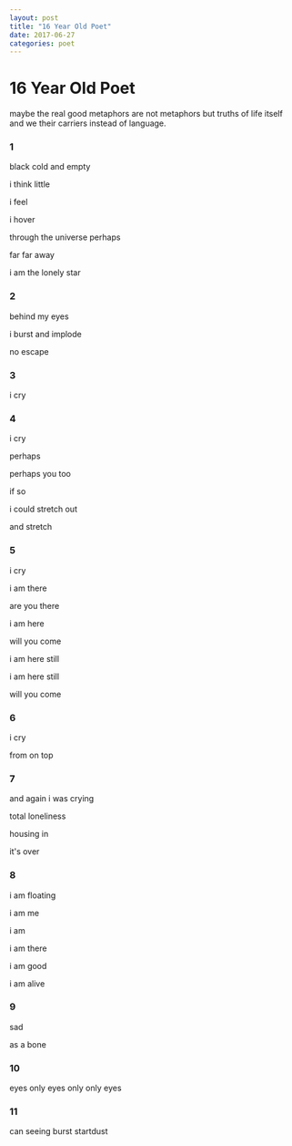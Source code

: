 ```yaml
---
layout: post
title: "16 Year Old Poet"
date: 2017-06-27
categories: poet
---
```


# 16 Year Old Poet

maybe the real good metaphors are not metaphors but truths of life itself and we their carriers instead of language.

### 1

black cold and empty


i think little


i feel


i hover


through the universe perhaps


far far away


i am the lonely star




### 2

behind my eyes


i burst and implode


no escape




### 3

 i cry



### 4

i cry 


perhaps


perhaps you too


if so


i could stretch out 


and stretch




### 5

i cry


i am there


are you there


i am here


will you come


i am here still


i am here still


will you come




### 6

i cry


from on top




### 7



and again i was crying


total loneliness


housing in


it's over




### 8

i am floating


i am me


i am


i am there


i am good


i am alive




### 9

sad


as a bone


### 10

eyes only
eyes only
only eyes

### 11
can seeing burst startdust
